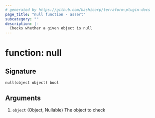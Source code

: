 ```yaml
---
# generated by https://github.com/hashicorp/terraform-plugin-docs
page_title: "null function - assert"
subcategory: ""
description: |-
  Checks whether a given object is null
---
```


# function: null





## Signature

<!-- signature generated by tfplugindocs -->
```text
null(object object) bool
```

## Arguments

<!-- arguments generated by tfplugindocs -->
1. `object` (Object, Nullable) The object to check

